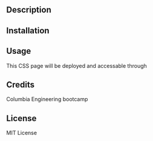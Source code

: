 ## Description


## Installation

## Usage
This CSS page will be deployed and accessable through 


## Credits

Columbia Engineering bootcamp 

## License
MIT License